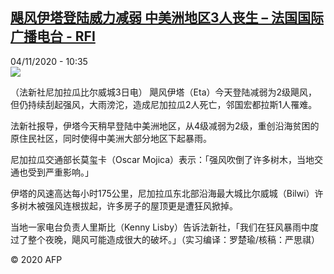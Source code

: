 <!--1604487324000-->
[飓风伊塔登陆威力减弱 中美洲地区3人丧生 – 法国国际广播电台 - RFI](http://www.rfi.fr//cn/contenu/20201104-%E9%A3%93%E9%A3%8E%E4%BC%8A%E5%A1%94%E7%99%BB%E9%99%86%E5%A8%81%E5%8A%9B%E5%87%8F%E5%BC%B1-%E4%B8%AD%E7%BE%8E%E6%B4%B2%E5%9C%B0%E5%8C%BA3%E4%BA%BA%E4%B8%A7%E7%94%9F)
------

<div>04/11/2020 - 10:35</div><img src="https://s.rfi.fr/media/display/d04c614c-1e84-11eb-ba7f-005056a98db9/w:310/p:16x9/int0017b.201104173501.jpg"><div class="t-content__body u-clearfix"><p>（法新社尼加拉瓜比尔威城3日电）    飓风伊塔（Eta）今天登陆减弱为2级飓风，但仍持续刮起强风，大雨滂沱，造成尼加拉瓜2人死亡，邻国宏都拉斯1人罹难。</p><p>    法新社报导，伊塔今天稍早登陆中美洲地区，从4级减弱为2级，重创沿海贫困的原住民社区，同时使得中美洲大部分地区下起暴雨。</p><p>    尼加拉瓜交通部长莫玺卡（Oscar Mojica）表示：「强风吹倒了许多树木，当地交通也受到严重影响。」</p><p>    伊塔的风速高达每小时175公里，尼加拉瓜东北部沿海最大城比尔威城（Bilwi）许多树木被强风连根拔起，许多房子的屋顶更是遭狂风掀掉。</p><p>    当地一家电台负责人里斯比（Kenny Lisby）告诉法新社，「我们在狂风暴雨中度过了整个夜晚，飓风可能造成很大的破坏。」（实习编译：罗楚瑜/核稿：严思祺）</p><p class="t-copyright">© 2020 AFP</p>        </div>
